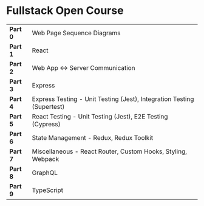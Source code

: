 # Fullstack Open Course
|||
| --- | --- |
| __Part 0__ | Web Page Sequence Diagrams |
| __Part 1__ | React |
| __Part 2__ | Web App <-> Server Communication |
| __Part 3__ | Express |
| __Part 4__ | Express Testing - Unit Testing (Jest), Integration Testing (Supertest) |
| __Part 5__ | React Testing - Unit Testing (Jest), E2E Testing (Cypress) |
| __Part 6__ | State Management - Redux, Redux Toolkit |
| __Part 7__ | Miscellaneous - React Router, Custom Hooks, Styling, Webpack |
| __Part 8__ | GraphQL |
| __Part 9__ | TypeScript |
